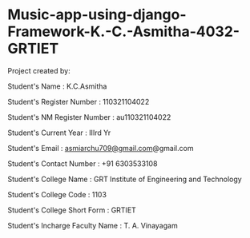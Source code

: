 # Music-app-using-django-Framework-K.-C.-Asmitha-4032-GRTIET

Project created by:

Student's Name : K.C.Asmitha

Student's Register Number : 110321104022

Student's NM Register Number : au110321104022

Student's Current Year : IIIrd Yr

Student's Email : asmiarchu709@gmail.com@gmail.com

Student's Contact Number : +91 6303533108

Student's College Name : GRT Institute of Engineering and Technology

Student's College Code : 1103

Student's College Short Form : GRTIET

Student's Incharge Faculty Name : T. A. Vinayagam
